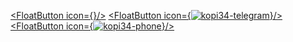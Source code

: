    <a href="viber://chat?number=%2B+79093802519"><FloatButton icon={<Image src={ViberSvg} alt=''/>}/></a>
    <a href="https://t.me/kopiprint34"><FloatButton icon={<Image src={TelegramSvg} alt='kopi34-telegram'/>}/></a>
    <a href='tel:+79093802519'><FloatButton icon={<Image src={PhoneSvg} alt='kopi34-phone'/>}/></a>
   